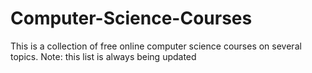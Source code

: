 # Computer-Science-Courses
This is a collection of free online computer science courses on several topics.
Note: this list is always being updated
